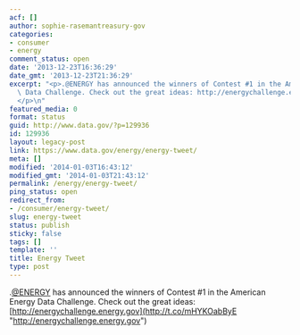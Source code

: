 ```yaml
---
acf: []
author: sophie-rasemantreasury-gov
categories:
- consumer
- energy
comment_status: open
date: '2013-12-23T16:36:29'
date_gmt: '2013-12-23T21:36:29'
excerpt: "<p>.@ENERGY has announced the winners of Contest #1 in the American Energy\
  \ Data Challenge. Check out the great ideas: http://energychallenge.energy.gov\_\
  </p>\n"
featured_media: 0
format: status
guid: http://www.data.gov/?p=129936
id: 129936
layout: legacy-post
link: https://www.data.gov/energy/energy-tweet/
meta: []
modified: '2014-01-03T16:43:12'
modified_gmt: '2014-01-03T21:43:12'
permalink: /energy/energy-tweet/
ping_status: open
redirect_from:
- /consumer/energy-tweet/
slug: energy-tweet
status: publish
sticky: false
tags: []
template: ''
title: Energy Tweet
type: post
---
```

.[@ENERGY](https://twitter.com/ENERGY) has announced the winners of Contest #1 in the American Energy Data Challenge. Check out the great ideas: [http://energychallenge.energy.gov](http://t.co/mHYKOabByE "http://energychallenge.energy.gov")


